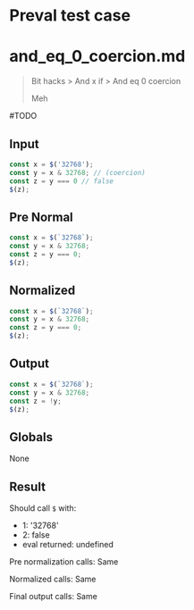 # Preval test case

# and_eq_0_coercion.md

> Bit hacks > And x if > And eq 0 coercion
>
> Meh

#TODO

## Input

`````js filename=intro
const x = $('32768');
const y = x & 32768; // (coercion)
const z = y === 0 // false
$(z);
`````

## Pre Normal

`````js filename=intro
const x = $(`32768`);
const y = x & 32768;
const z = y === 0;
$(z);
`````

## Normalized

`````js filename=intro
const x = $(`32768`);
const y = x & 32768;
const z = y === 0;
$(z);
`````

## Output

`````js filename=intro
const x = $(`32768`);
const y = x & 32768;
const z = !y;
$(z);
`````

## Globals

None

## Result

Should call `$` with:
 - 1: '32768'
 - 2: false
 - eval returned: undefined

Pre normalization calls: Same

Normalized calls: Same

Final output calls: Same
